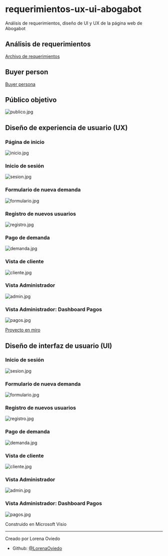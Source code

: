# requerimientos-ux-ui-abogabot
Análisis de requerimientos, diseño de UI y UX de la página web de Abogabot


## Análisis de requerimientos
[Archivo de requerimientos](https://github.com/LorenaOviedo/requerimientos-ux-ui-abogabot/blob/main/Requerimientos.docx)

## Buyer person
[Buyer persona](https://github.com/LorenaOviedo/requerimientos-ux-ui-abogabot/blob/main/Buyer%20persona.pdf)

## Público objetivo
![publico.jpg](https://github.com/LorenaOviedo/requerimientos-ux-ui-abogabot/blob/main/Publico%20objetivo.jpg)

## Diseño de experiencia de usuario (UX)

### Página de inicio
![inicio.jpg](https://github.com/LorenaOviedo/requerimientos-ux-ui-abogabot/blob/main/UX/ux_2_inicio.jpg)

### Inicio de sesión
![sesion.jpg](https://github.com/LorenaOviedo/requerimientos-ux-ui-abogabot/blob/main/UX/ux_3_inicio_sesion.jpg)

### Formulario de nueva demanda
![formulario.jpg](https://github.com/LorenaOviedo/requerimientos-ux-ui-abogabot/blob/main/UX/ux_4_formulario.jpg)

### Registro de nuevos usuarios
![registro.jpg](https://github.com/LorenaOviedo/requerimientos-ux-ui-abogabot/blob/main/UX/ux_5_registro.jpg)

### Pago de demanda
![demanda.jpg](https://github.com/LorenaOviedo/requerimientos-ux-ui-abogabot/blob/main/UX/ux_6_pago.jpg)

### Vista de cliente
![cliente.jpg](https://github.com/LorenaOviedo/requerimientos-ux-ui-abogabot/blob/main/UX/ux_7_vista_cliente.jpg)

### Vista Administrador
![admin.jpg](https://github.com/LorenaOviedo/requerimientos-ux-ui-abogabot/blob/main/UX/ux_8_vista_admin.jpg)

### Vista Administrador: Dashboard Pagos
![pagos.jpg](https://github.com/LorenaOviedo/requerimientos-ux-ui-abogabot/blob/main/UX/ux_9_vista_admin.jpg)

[Proyecto en miro](https://miro.com/app/board/uXjVOIzc1Iw=/)


## Diseño de interfaz de usuario (UI)

### Inicio de sesión
![sesion.jpg](https://github.com/LorenaOviedo/requerimientos-ux-ui-abogabot/blob/main/UI/ui_3_inicio_sesion.png)

### Formulario de nueva demanda
![formulario.jpg](https://github.com/LorenaOviedo/requerimientos-ux-ui-abogabot/blob/main/UI/ui_4_formulario.png)

### Registro de nuevos usuarios
![registro.jpg](https://github.com/LorenaOviedo/requerimientos-ux-ui-abogabot/blob/main/UI/ui_5_resgistro.png)

### Pago de demanda
![demanda.jpg](https://github.com/LorenaOviedo/requerimientos-ux-ui-abogabot/blob/main/UI/ui_6_pago.png)

### Vista de cliente
![cliente.jpg](https://github.com/LorenaOviedo/requerimientos-ux-ui-abogabot/blob/main/UI/ui_7_vista_cliente.png)

### Vista Administrador
![admin.jpg](https://github.com/LorenaOviedo/requerimientos-ux-ui-abogabot/blob/main/UI/ui_8_vista_admin.png)

### Vista Administrador: Dashboard Pagos
![pagos.jpg](https://github.com/LorenaOviedo/requerimientos-ux-ui-abogabot/blob/main/UI/ui_9_vista_admin.png)

Construido en Microsoft Visio
______

Creado por Lorena Oviedo
* Github: [@LorenaOviedo](https://github.com/LorenaOviedo)
